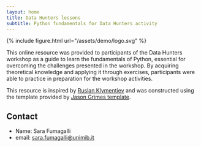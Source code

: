 ```yaml
---
layout: home
title: Data Hunters lessons
subtitle: Python fundamentals for Data Hunters activity
---
```


{% include figure.html
    url="/assets/demo/logo.svg"
%}


This online resource was provided to participants of the Data Hunters workshop as a guide to learn the fundamentals of Python, essential for overcoming the challenges presented in the workshop. By acquiring theoretical knowledge and applying it through exercises, participants were able to practice in preparation for the workshop activities.

This resource is inspired by [Ruslan Klymentiev](https://github.com/rklymentiev/py-for-neuro) and was constructed using the template provided by [Jason Grimes template](https://github.com/jasongrimes/jekyll-chapterbook). 


## Contact
* Name: Sara Fumagalli
* email: [sara.fumagalli@unimib.it](mailto:sara.fumagalli@unimib.it)

